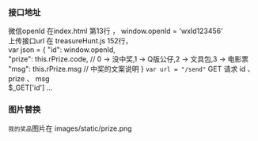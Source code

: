 ### 接口地址    
微信openId 在index.html 第13行 ， window.openId = 'wxId123456'   
上传接口url 在 treasureHunt.js 152行，  
var json = {
    "id": window.openId,  
    "prize": this.rPrize.code,   // 0 -> 没中奖,1 -> Q版公仔,2 -> 文具包,3 -> 电影票
    "msg": this.rPrize.msg // 中奖的文案说明
}
`var url = "/send"`   GET 请求 id 、 prize 、 msg    
$_GET['id'] ...  

### 图片替换    
`我的奖品`图片在 images/static/prize.png 